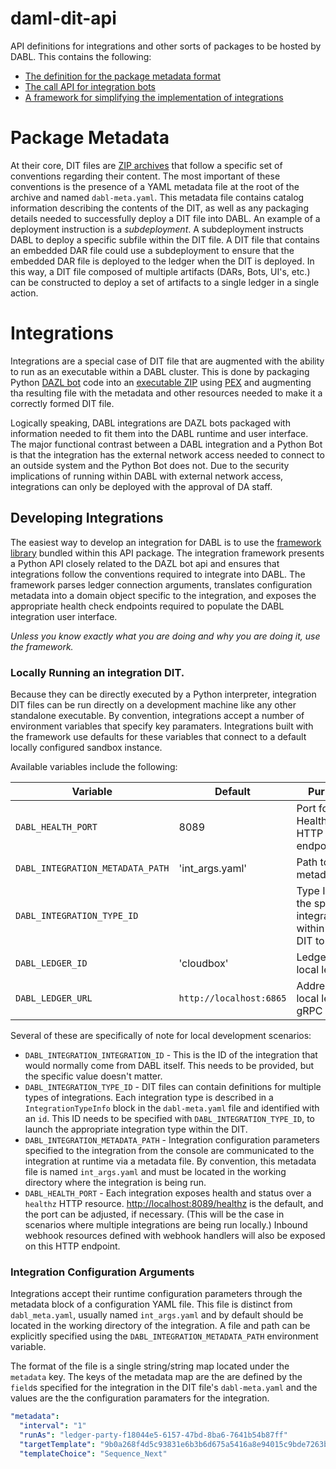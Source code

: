 daml-dit-api
====

API definitions for integrations and other sorts of packages to be
hosted by DABL. This contains the following:

* [The definition for the package metadata format](daml_dit_api/package_metadata.py)
* [The call API for integration bots](daml_dit_api/integration_api.py)
* [A framework for simplifying the implementation of integrations](daml_dit_api/main)

# Package Metadata

At their core, DIT files are [ZIP archives](https://en.wikipedia.org/wiki/Zip_(file_format))
that follow a specific set of conventions regarding their content. The
most important of these conventions is the presence of a YAML metadata
file at the root of the archive and named `dabl-meta.yaml`. This
metadata file contains catalog information describing the contents of
the DIT, as well as any packaging details needed to successfully
deploy a DIT file into DABL. An example of a deployment instruction is
a _subdeployment_. A subdeployment instructs DABL to deploy a specific
subfile within the DIT file. A DIT file that contains an embedded DAR
file could use a subdeployment to ensure that the embedded DAR file is
deployed to the ledger when the DIT is deployed. In this way, a DIT
file composed of multiple artifacts (DARs, Bots, UI's, etc.) can be
constructed to deploy a set of artifacts to a single ledger in a
single action.

# Integrations

Integrations are a special case of DIT file that are augmented with
the ability to run as an executable within a DABL cluster. This is
done by packaging Python [DAZL bot](https://github.com/DACH-NY/dazl)
code into an [executable ZIP](https://docs.python.org/3/library/zipapp.html)
using [PEX](https://github.com/pantsbuild/pex) and augmenting tha
resulting file with the metadata and other resources needed to make it
a correctly formed DIT file.

Logically speaking, DABL integrations are DAZL bots packaged with
information needed to fit them into the DABL runtime and user
interface. The major functional contrast between a DABL integration
and a Python Bot is that the integration has the external network
access needed to connect to an outside system and the Python Bot does
not. Due to the security implications of running within DABL with
external network access, integrations can only be deployed with the
approval of DA staff.

## Developing Integrations

The easiest way to develop an integration for DABL is to use the
[framework library](daml_dit_api/main) bundled within this API
package. The integration framework presents a Python API closely
related to the DAZL bot api and ensures that integrations follow the
conventions required to integrate into DABL. The framework parses
ledger connection arguments, translates configuration metadata into a
domain object specific to the integration, and exposes the appropriate
health check endpoints required to populate the DABL integration user
interface.

_Unless you know exactly what you are doing and why you are doing it,
use the framework._

### Locally Running an integration DIT.

Because they can be directly executed by a Python interpreter,
integration DIT files can be run directly on a development machine
like any other standalone executable. By convention, integrations
accept a number of environment variables that specify key paramaters.
Integrations built with the framework use defaults for these variables
that connect to a default locally configured sandbox instance.

Available variables include the following:

| Variable | Default | Purpose |
|----------|---------|---------|
| `DABL_HEALTH_PORT` | 8089 | Port for Health/Status HTTP endpoint |
| `DABL_INTEGRATION_METADATA_PATH` | 'int_args.yaml' | Path to local metadata file |
| `DABL_INTEGRATION_TYPE_ID` | | Type ID for the specific integration within the DIT to run |
| `DABL_LEDGER_ID` | 'cloudbox' | Ledger ID for local ledger |
| `DABL_LEDGER_URL` | `http://localhost:6865` | Address of local ledger gRPC API |

Several of these are specifically of note for local development scenarios:

* `DABL_INTEGRATION_INTEGRATION_ID` - This is the ID of the
  integration that would normally come from DABL itself. This needs to
  be provided, but the specific value doesn't matter.
* `DABL_INTEGRATION_TYPE_ID` - DIT files can contain definitions for
  multiple types of integrations. Each integration type is described
  in a `IntegrationTypeInfo` block in the `dabl-meta.yaml` file and
  identified with an `id`. This ID needs to be specified with
  `DABL_INTEGRATION_TYPE_ID`, to launch the appropriate integration
  type within the DIT.
* `DABL_INTEGRATION_METADATA_PATH` - Integration configuration
  parameters specified to the integration from the console are
  communicated to the integration at runtime via a metadata file. By
  convention, this metadata file is named `int_args.yaml` and must be
  located in the working directory where the integration is being run.
* `DABL_HEALTH_PORT` - Each integration exposes health and status over
  a `healthz` HTTP resource. <http://localhost:8089/healthz> is the
  default, and the port can be adjusted, if necessary. (This will be
  the case in scenarios where multiple integrations are being run
  locally.) Inbound webhook resources defined with webhook handlers
  will also be exposed on this HTTP endpoint.

### Integration Configuration Arguments

Integrations accept their runtime configuration parameters through the
metadata block of a configuration YAML file. This file is distinct
from `dabl_meta.yaml`, usually named `int_args.yaml` and by default
should be located in the working directory of the integration. A file
and path can be explicitly specified using the
`DABL_INTEGRATION_METADATA_PATH` environment variable.

The format of the file is a single string/string map located under the
`metadata` key. The keys of the metadata map are the are defined by
the `field`s specified for the integration in the DIT file's
`dabl-meta.yaml` and the values are the the configuration paramaters
for the integration.

```yaml
"metadata":
  "interval": "1"
  "runAs": "ledger-party-f18044e5-6157-47bd-8ba6-7641b54b87ff"
  "targetTemplate": "9b0a268f4d5c93831e6b3b6d675a5416a8e94015c9bde7263b6ab450e10ae11b:Utility.Sequence:Sequence"
  "templateChoice": "Sequence_Next"
```
